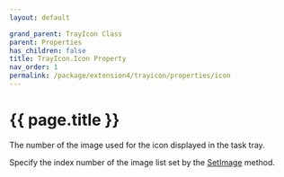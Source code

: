 ```yaml
---
layout: default

grand_parent: TrayIcon Class
parent: Properties
has_children: false
title: TrayIcon.Icon Property
nav_order: 1
permalink: /package/extension4/trayicon/properties/icon
---
```

# {{ page.title }}

The number of the image used for the icon displayed in the task tray.

Specify the index number of the image list set by the <a href="/package/extension4/trayicon/methods/setimage">SetImage</a> method.